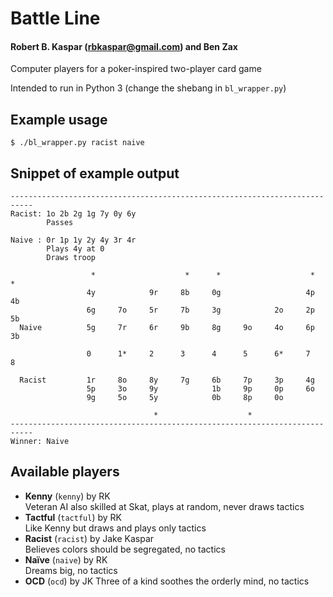 # Battle Line
#### Robert B. Kaspar (rbkaspar@gmail.com) and Ben Zax

Computer players for a poker-inspired two-player card game

Intended to run in Python 3 (change the shebang in `bl_wrapper.py`)

## Example usage
    $ ./bl_wrapper.py racist naive

## Snippet of example output
    ---------------------------------------------------------------------------
    Racist: 1o 2b 2g 1g 7y 0y 6y
            Passes
    
    Naive : 0r 1p 1y 2y 4y 3r 4r
            Plays 4y at 0
            Draws troop
    
                      *                    *      *                    *      *
                     4y            9r     8b     0g                   4p     4b
                     6g     7o     5r     7b     3g            2o     2p     5b
      Naive          5g     7r     6r     9b     8g     9o     4o     6p     3b
                     
                     0      1*     2      3      4      5      6*     7      8 
                     
      Racist         1r     8o     8y     7g     6b     7p     3p     4g       
                     5p     3o     9y            1b     9p     0p     6o       
                     9g     5o     5y            0b     8p     0o              
                                                                               
                                    *                    *                     
    ---------------------------------------------------------------------------
    Winner: Naive

## Available players
* **Kenny** (`kenny`) by RK<br>
  Veteran AI also skilled at Skat, plays at random, never draws tactics
* **Tactful** (`tactful`) by RK<br>
  Like Kenny but draws and plays only tactics
* **Racist** (`racist`) by Jake Kaspar<br>
  Believes colors should be segregated, no tactics
* **Naïve** (`naive`) by RK<br>
  Dreams big, no tactics
* **OCD** (`ocd`) by JK
  Three of a kind soothes the orderly mind, no tactics
